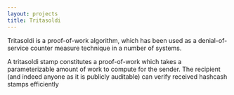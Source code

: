 ```yaml
---
layout: projects
title: Tritasoldi
---
```


Tritasoldi is a proof-of-work algorithm, which has been used as a denial-of-service counter measure technique in a number of systems.

A tritasoldi stamp constitutes a proof-of-work which takes a parameterizable amount of work to compute for the sender. The recipient (and indeed anyone as it is publicly auditable) can verify received hashcash stamps efficiently
